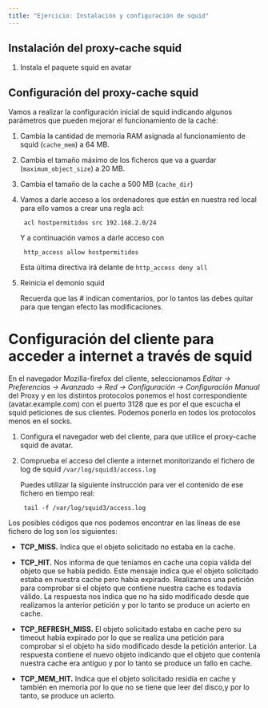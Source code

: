 ```yaml
---
title: "Ejercicio: Instalación y configuración de squid"
---
```


## Instalación del proxy-cache squid  

1. Instala el paquete squid en avatar  

## Configuración del proxy-cache squid  

Vamos a realizar la configuración inicial de squid indicando algunos parámetros que pueden mejorar el funcionamiento de la caché:  

1. Cambia la cantidad de memoria RAM asignada al funcionamiento de squid (`cache_mem`) a 64 MB.  
2. Cambia el tamaño máximo de los ficheros que va a guardar (`maximum_object_size`) a 20 MB.  
3. Cambia el tamaño de la cache a 500 MB (`cache_dir`)  
4. Vamos a darle acceso a los ordenadores que están en nuestra red local para ello vamos a crear una regla acl:  
  
        acl hostpermitidos src 192.168.2.0/24

    Y a continuación vamos a darle acceso con  
  
        http_access allow hostpermitidos

    Esta última directiva irá delante de `http_access deny all`
  
5. Reinicia el demonio squid  
  
    Recuerda que las # indican comentarios, por lo tantos las debes quitar para que tengan efecto las modificaciones.  

# Configuración del cliente para acceder a internet a través de squid  
  
En el navegador Mozilla-firefox del cliente, seleccionamos *Editar -> Preferencias -> Avanzado -> Red -> Configuración -> Configuración Manual* del Proxy y en los distintos protocolos ponemos el host correspondiente (avatar.example.com) con el puerto 3128 que es por el que escucha el squid peticiones de sus clientes. Podemos ponerlo en todos los protocolos menos en el socks.  
  
1. Configura el navegador web del cliente, para que utilice el proxy-cache squid de avatar.  
2. Comprueba el acceso del cliente a internet monitorizando el fichero de log de squid `/var/log/squid3/access.log`  
  
    Puedes utilizar la siguiente instrucción para ver el contenido de ese fichero en tiempo real:  

        tail -f /var/log/squid3/access.log

  
Los posibles códigos que nos podemos encontrar en las líneas de ese fichero de log son los siguientes:  

*   **TCP_MISS.** Indica que el objeto solicitado no estaba en la cache.
    
*   **TCP_HIT.** Nos informa de que teníamos en cache una copia válida del objeto que se había pedido. Este mensaje indica que el objeto solicitado estaba en nuestra cache pero había expirado. Realizamos una petición para comprobar si el objeto que contiene nuestra cache es todavía válido. La respuesta nos indica que no ha sido modificado desde que realizamos la anterior petición y por lo tanto se produce un acierto en cache.
    
*   **TCP_REFRESH_MISS.** El objeto solicitado estaba en cache pero su timeout había expirado por lo que se realiza una petición para comprobar si el objeto ha sido modificado desde la petición anterior. La respuesta contiene el nuevo objeto indicando que el objeto que contenía nuestra cache era antiguo y por lo tanto se produce un fallo en cache.
    
*   **TCP_MEM_HIT.** Indica que el objeto solicitado residía en cache y tambíén en memoria por lo que no se tiene que leer del disco,y por lo tanto, se produce un acierto.